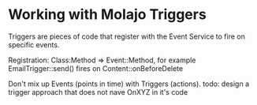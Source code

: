 # Working with Molajo Triggers #
Triggers are pieces of code that register with the Event Service to fire on specific events.

Registration: Class:Method => Event::Method,
for example EmailTrigger::send() fires on Content::onBeforeDelete

Don't mix up Events (points in time) with Triggers (actions).
todo: design a trigger approach that does not nave OnXYZ in it's code
